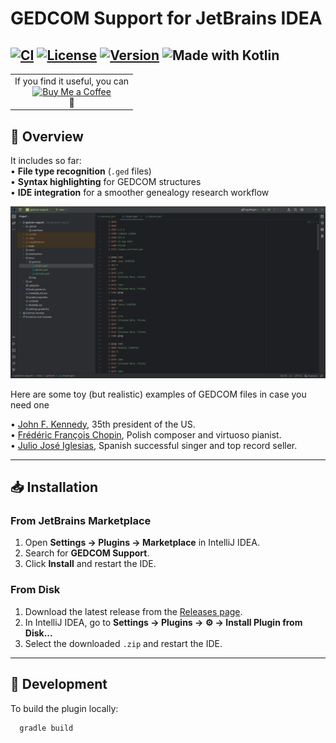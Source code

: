 # GEDCOM Support for JetBrains IDEA

[![CI](https://github.com/drexa1/gedcom-support/actions/workflows/release.yaml/badge.svg)](https://github.com/drexa1/gedcom-support/actions)
[![License](https://img.shields.io/github/license/drexa1/gedcom-support.svg)](LICENSE)
[![Version](https://img.shields.io/jetbrains/plugin/v/12345.svg)](https://plugins.jetbrains.com/plugin/12345-gedcom-support)
![Made with Kotlin](https://img.shields.io/badge/made%20with-Kotlin-1f425f.svg)
---

<table align="center">
    <tr align="center">
        <td style="border: none !important">
            If you find it useful, you can<br>
            <a href="https://buymeacoffee.com/yourusername" target="_blank">
                <img src="https://buymeacoffee.com/assets/img/custom_images/yellow_img.png" alt="Buy Me a Coffee" style="height: 40px;">
            </a><br>
            🤗
        </td>
    </tr>
</table>

## 📄 Overview

It includes so far:  
• **File type recognition** (`.ged` files)  
• **Syntax highlighting** for GEDCOM structures  
• **IDE integration** for a smoother genealogy research workflow

![GEDCOM Support highlighting](docs/img/screenshot.png)

Here are some toy (but realistic) examples of GEDCOM files in case you need one  

• [John F. Kennedy](docs/gedcom/kennedy.ged), 35th president of the US.  
• [Frédéric François Chopin](docs/gedcom/chopin.ged), Polish composer and virtuoso pianist.  
• [Julio José Iglesias](docs/gedcom/iglesias.ged), Spanish successful singer and top record seller.  

---

## 📥 Installation

### From JetBrains Marketplace
1. Open **Settings → Plugins → Marketplace** in IntelliJ IDEA.
2. Search for **GEDCOM Support**.
3. Click **Install** and restart the IDE.

### From Disk
1. Download the latest release from the [Releases page](https://github.com/drexa1/gedcom-support/releases).
2. In IntelliJ IDEA, go to **Settings → Plugins → ⚙ → Install Plugin from Disk...**
3. Select the downloaded `.zip` and restart the IDE.

---

## 🔧 Development

To build the plugin locally:

```bash
  gradle build
```
